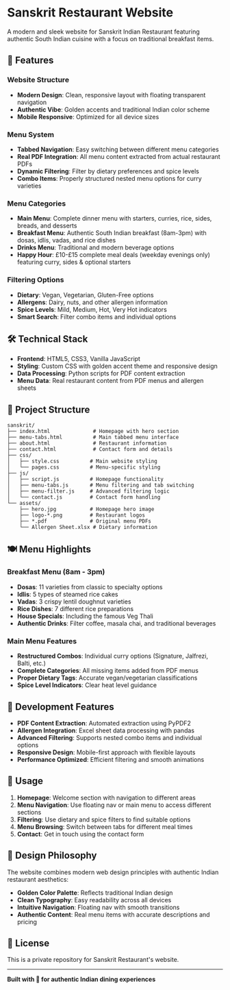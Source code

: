 # Sanskrit Restaurant Website

A modern and sleek website for Sanskrit Indian Restaurant featuring authentic South Indian cuisine with a focus on traditional breakfast items.

## 🌟 Features

### Website Structure
- **Modern Design**: Clean, responsive layout with floating transparent navigation
- **Authentic Vibe**: Golden accents and traditional Indian color scheme
- **Mobile Responsive**: Optimized for all device sizes

### Menu System
- **Tabbed Navigation**: Easy switching between different menu categories
- **Real PDF Integration**: All menu content extracted from actual restaurant PDFs
- **Dynamic Filtering**: Filter by dietary preferences and spice levels
- **Combo Items**: Properly structured nested menu options for curry varieties

### Menu Categories
- **Main Menu**: Complete dinner menu with starters, curries, rice, sides, breads, and desserts
- **Breakfast Menu**: Authentic South Indian breakfast (8am-3pm) with dosas, idlis, vadas, and rice dishes
- **Drinks Menu**: Traditional and modern beverage options
- **Happy Hour**: £10-£15 complete meal deals (weekday evenings only) featuring curry, sides & optional starters

### Filtering Options
- **Dietary**: Vegan, Vegetarian, Gluten-Free options
- **Allergens**: Dairy, nuts, and other allergen information
- **Spice Levels**: Mild, Medium, Hot, Very Hot indicators
- **Smart Search**: Filter combo items and individual options

## 🛠️ Technical Stack

- **Frontend**: HTML5, CSS3, Vanilla JavaScript
- **Styling**: Custom CSS with golden accent theme and responsive design
- **Data Processing**: Python scripts for PDF content extraction
- **Menu Data**: Real restaurant content from PDF menus and allergen sheets

## 📁 Project Structure

```
sanskrit/
├── index.html              # Homepage with hero section
├── menu-tabs.html          # Main tabbed menu interface
├── about.html              # Restaurant information
├── contact.html            # Contact form and details
├── css/
│   ├── style.css          # Main website styling
│   └── pages.css          # Menu-specific styling
├── js/
│   ├── script.js          # Homepage functionality
│   ├── menu-tabs.js       # Menu filtering and tab switching
│   ├── menu-filter.js     # Advanced filtering logic
│   └── contact.js         # Contact form handling
└── assets/
    ├── hero.jpg           # Homepage hero image
    ├── logo-*.png         # Restaurant logos
    ├── *.pdf              # Original menu PDFs
    └── Allergen Sheet.xlsx # Dietary information
```

## 🍽️ Menu Highlights

### Breakfast Menu (8am - 3pm)
- **Dosas**: 11 varieties from classic to specialty options
- **Idlis**: 5 types of steamed rice cakes
- **Vadas**: 3 crispy lentil doughnut varieties
- **Rice Dishes**: 7 different rice preparations
- **House Specials**: Including the famous Veg Thali
- **Authentic Drinks**: Filter coffee, masala chai, and traditional beverages

### Main Menu Features
- **Restructured Combos**: Individual curry options (Signature, Jalfrezi, Balti, etc.)
- **Complete Categories**: All missing items added from PDF menus
- **Proper Dietary Tags**: Accurate vegan/vegetarian classifications
- **Spice Level Indicators**: Clear heat level guidance

## 🔧 Development Features

- **PDF Content Extraction**: Automated extraction using PyPDF2
- **Allergen Integration**: Excel sheet data processing with pandas
- **Advanced Filtering**: Supports nested combo items and individual options
- **Responsive Design**: Mobile-first approach with flexible layouts
- **Performance Optimized**: Efficient filtering and smooth animations

## 📱 Usage

1. **Homepage**: Welcome section with navigation to different areas
2. **Menu Navigation**: Use floating nav or main menu to access different sections
3. **Filtering**: Use dietary and spice filters to find suitable options
4. **Menu Browsing**: Switch between tabs for different meal times
5. **Contact**: Get in touch using the contact form

## 🎨 Design Philosophy

The website combines modern web design principles with authentic Indian restaurant aesthetics:
- **Golden Color Palette**: Reflects traditional Indian design
- **Clean Typography**: Easy readability across all devices
- **Intuitive Navigation**: Floating nav with smooth transitions
- **Authentic Content**: Real menu items with accurate descriptions and pricing

## 📄 License

This is a private repository for Sanskrit Restaurant's website.

---

**Built with 💛 for authentic Indian dining experiences**
